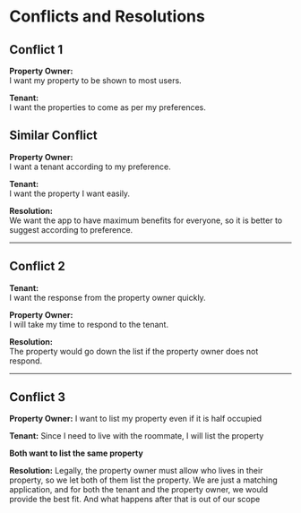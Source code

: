 # Conflicts and Resolutions

## Conflict 1
**Property Owner:**  
I want my property to be shown to most users.  

**Tenant:**  
I want the properties to come as per my preferences.  

## Similar Conflict

**Property Owner:**  
I want a tenant according to my preference.  

**Tenant:**  
I want the property I want easily.

**Resolution:**  
We want the app to have maximum benefits for everyone, so it is better to suggest according to preference.  

---

## Conflict 2
**Tenant:**  
I want the response from the property owner quickly.  

**Property Owner:**  
I will take my time to respond to the tenant.  

**Resolution:**  
The property would go down the list if the property owner does not respond.  

---

## Conflict 3

**Property Owner:**
I want to list my property even if it is half occupied

**Tenant:**
Since I need to live with the roommate, I will list the property

**Both want to list the same property**

**Resolution:**
Legally, the property owner must allow who lives in their property, so we let both of them list the property. We are just a matching application, and for both the tenant and the property owner, we would provide the best fit. And what happens after that is out of our scope

